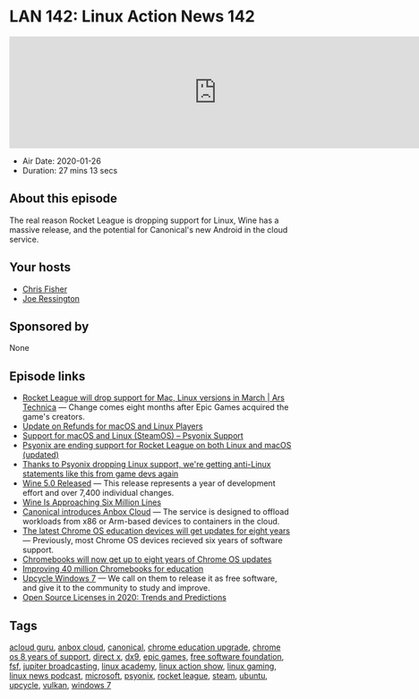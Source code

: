 # LAN 142: Linux Action News 142

<iframe src="https://player.fireside.fm/v2/DAcK9LdX+bePQUIWK?theme=dark" width="740" height="200" frameborder="0" scrolling="no"></iframe>

* Air Date: 2020-01-26
* Duration: 27 mins 13 secs

## About this episode

The real reason Rocket League is dropping support for Linux, Wine has a massive release, and the potential for Canonical's new Android in the cloud service.

## Your hosts
* [Chris Fisher](https://linuxactionnews.com/hosts/chris)
* [Joe Ressington](https://linuxactionnews.com/hosts/joe)

## Sponsored by

None



## Episode links

  * [Rocket League will drop support for Mac, Linux versions in March | Ars Technica](https://arstechnica.com/gaming/2020/01/rocket-league-will-drop-support-for-mac-linux-versions-in-march/ "Rocket League will drop support for Mac, Linux versions in March | Ars Technica") — Change comes eight months after Epic Games acquired the game's creators.
  * [Update on Refunds for macOS and Linux Players](https://www.reddit.com/r/RocketLeague/comments/etiih3/update_on_refunds_for_macos_and_linux_players/ "Update on Refunds for macOS and Linux Players")
  * [Support for macOS and Linux (SteamOS) – Psyonix Support](https://support.rocketleague.com/hc/en-us/articles/360042201433 "Support for macOS and Linux \(SteamOS\) – Psyonix Support")
  * [Psyonix are ending support for Rocket League on both Linux and macOS (updated)](https://www.gamingonlinux.com/articles/psyonix-are-ending-support-for-rocket-league-on-both-linux-and-macos-updated.15833 "Psyonix are ending support for Rocket League on both Linux and macOS \(updated\)")
  * [Thanks to Psyonix dropping Linux support, we're getting anti-Linux statements like this from game devs again](https://www.reddit.com/r/linux_gaming/comments/eu1j1o/thanks_to_psyonix_dropping_linux_support_were/?utm_name=iossmf "Thanks to Psyonix dropping Linux support, we're getting anti-Linux statements like this from game devs again")
  * [Wine 5.0 Released](https://www.winehq.org/news/2020012101 "Wine 5.0 Released") — This release represents a year of development effort and over 7,400 individual changes. 
  * [Wine Is Approaching Six Million Lines](https://www.phoronix.com/scan.php?page=news_item&px=Wine-Approaching-Six-Million "Wine Is Approaching Six Million Lines")
  * [Canonical introduces Anbox Cloud](https://www.theregister.co.uk/2020/01/22/canonical_anbox_cloud/ "Canonical introduces Anbox Cloud") — The service is designed to offload workloads from x86 or Arm-based devices to containers in the cloud. 
  * [The latest Chrome OS education devices will get updates for eight years](https://www.engadget.com/2020/01/21/google-chrome-os-education-eight-years-support/ "The latest Chrome OS education devices will get updates for eight years") — Previously, most Chrome OS devices recieved six years of software support.
  * [Chromebooks will now get up to eight years of Chrome OS updates](https://www.androidpolice.com/2020/01/21/chromebooks-will-now-get-up-to-eight-years-of-chrome-os-updates/ "Chromebooks will now get up to eight years of Chrome OS updates")
  * [Improving 40 million Chromebooks for education](https://www.blog.google/outreach-initiatives/education/2020-chromebooks/ "Improving 40 million Chromebooks for education")
  * [Upcycle Windows 7](https://www.fsf.org/windows/upcycle-windows-7 "Upcycle Windows 7") — We call on them to release it as free software, and give it to the community to study and improve.
  * [Open Source Licenses in 2020: Trends and Predictions](https://resources.whitesourcesoftware.com/blog-whitesource/top-open-source-licenses-trends-and-predictions "Open Source Licenses in 2020: Trends and Predictions")



## Tags

[acloud guru](https://linuxactionnews.com/tags/acloud%20guru), [anbox cloud](https://linuxactionnews.com/tags/anbox%20cloud), [canonical](https://linuxactionnews.com/tags/canonical), [chrome education upgrade](https://linuxactionnews.com/tags/chrome%20education%20upgrade), [chrome os 8 years of support](https://linuxactionnews.com/tags/chrome%20os%208%20years%20of%20support), [direct x](https://linuxactionnews.com/tags/direct%20x), [dx9](https://linuxactionnews.com/tags/dx9), [epic games](https://linuxactionnews.com/tags/epic%20games), [free software foundation](https://linuxactionnews.com/tags/free%20software%20foundation), [fsf](https://linuxactionnews.com/tags/fsf), [jupiter broadcasting](https://linuxactionnews.com/tags/jupiter%20broadcasting), [linux academy](https://linuxactionnews.com/tags/linux%20academy), [linux action show](https://linuxactionnews.com/tags/linux%20action%20show), [linux gaming](https://linuxactionnews.com/tags/linux%20gaming), [linux news podcast](https://linuxactionnews.com/tags/linux%20news%20podcast), [microsoft](https://linuxactionnews.com/tags/microsoft), [psyonix](https://linuxactionnews.com/tags/psyonix), [rocket league](https://linuxactionnews.com/tags/rocket%20league), [steam](https://linuxactionnews.com/tags/steam), [ubuntu](https://linuxactionnews.com/tags/ubuntu), [upcycle](https://linuxactionnews.com/tags/upcycle), [vulkan](https://linuxactionnews.com/tags/vulkan), [windows 7](https://linuxactionnews.com/tags/windows%207)
